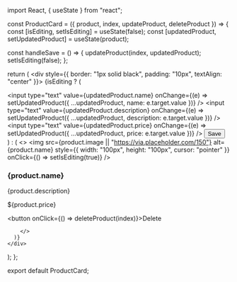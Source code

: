 import React, { useState } from "react";

const ProductCard = ({ product, index, updateProduct, deleteProduct }) => {
  const [isEditing, setIsEditing] = useState(false);
  const [updatedProduct, setUpdatedProduct] = useState(product);

  const handleSave = () => {
    updateProduct(index, updatedProduct);
    setIsEditing(false);
  };

  return (
    <div style={{ border: "1px solid black", padding: "10px", textAlign: "center" }}>
      {isEditing ? (
        <div>
          <input type="text" value={updatedProduct.name} onChange={(e) => setUpdatedProduct({ ...updatedProduct, name: e.target.value })} />
          <input type="text" value={updatedProduct.description} onChange={(e) => setUpdatedProduct({ ...updatedProduct, description: e.target.value })} />
          <input type="text" value={updatedProduct.price} onChange={(e) => setUpdatedProduct({ ...updatedProduct, price: e.target.value })} />
          <button onClick={handleSave}>Save</button>
        </div>
      ) : (
        <>
          <img src={product.image || "https://via.placeholder.com/150"} alt={product.name} style={{ width: "100px", height: "100px", cursor: "pointer" }} onClick={() => setIsEditing(true)} />
          <h3>{product.name}</h3>
          <p>{product.description}</p>
          <p>${product.price}</p>
          <button onClick={() => deleteProduct(index)}>Delete</button>

        
        </>
      )}
    </div>
  );
};

export default ProductCard;
